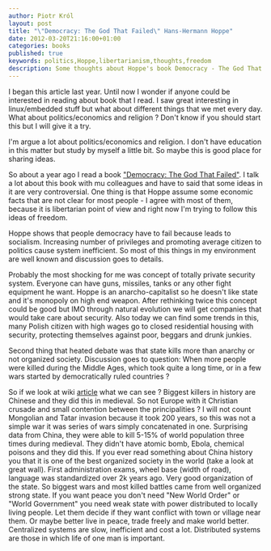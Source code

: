```yaml
---
author: Piotr Król
layout: post
title: "\"Democracy: The God That Failed\" Hans-Hermann Hoppe"
date: 2012-03-20T21:16:00+01:00
categories: books
published: true
keywords: politics,Hoppe,libertarianism,thoughts,freedom
description: Some thoughts about Hoppe's book Democracy - The God That Failed
---
```


I began this article last year. Until now I wonder if anyone could be interested 
in reading about book that I read. I saw great interesting in linux/embedded 
stuff but what about different things that we met every day. What about 
politics/economics and religion ? Don't know if you should start this but I will 
give it a try.

I'm argue a lot about politics/economics and religion. I don't have education in 
this matter but study by myself a little bit. So maybe this is good place for 
sharing ideas.

So about a year ago I read a book ["Democracy: The God That Failed"](http://www.amazon.com/Democracy-Economics-Politics-Monarchy-Natural/dp/0765808684).
I talk a lot about this book with mu colleagues and have to said that some ideas in it
are very controversial. One thing is that Hoppe assume some economic facts that 
are not clear for most people - I agree with most of them, because it is 
libertarian point of view and right now I'm trying to follow this ideas of 
freedom.

Hoppe shows that people democracy have to fail because leads to socialism. 
Increasing number of privileges and promoting average citizen to politics cause 
system inefficient. So most of this things in my environment are well known and 
discussion goes to details.

Probably the most shocking for me was concept of totally private security system.
Everyone can have guns, missiles, tanks or any other fight equipment he want.
Hoppe is an anarcho-capitalist so he doesn't like state and it's monopoly on 
high end weapon. After rethinking twice this concept could be good but IMO 
through natural evolution we will get companies that would take care about 
security. Also today we can find some trends in this, many Polish citizen with 
high wages go to closed residential housing with security, protecting themselves 
against poor, beggars and drunk junkies.

Second thing that heated debate was that state kills more than anarchy or not 
organized society. Discussion goes to question: When more people were killed 
during the Middle Ages, which took quite a long time, or in a few wars started 
by democratically ruled countries ?

So if we look at wiki [article](http://en.wikipedia.org/wiki/List_of_wars_and_disasters_by_death_toll)
what we can see ? Biggest killers in history are Chinese and they did this in 
medieval. So not Europe with it Christian crusade and small contention between 
the principalities ? I will not count Mongolian and Tatar invasion because it took 200 
years, so this was not a simple war it was series of wars simply concatenated in 
one. Surprising data from China, they were able to kill 5-15% of world population
three times during medieval. They didn't have atomic bomb, Ebola, chemical poisons
and they did this. If you ever read something about China history you that it is 
one of the best organized society in the world (take a look at great wall). 
First administration exams, wheel base (width of road), language was standardized 
over 2k years ago. Very good organization of the state. So biggest wars and most 
killed battles came from well organized strong state. If you want peace you 
don't need "New World Order" or "World Government" you need weak state with 
power distributed to locally living people. Let them decide if they want 
conflict with town or village near them. Or maybe better live in peace, trade 
freely and make world better. Centralized systems are slow, inefficient and cost 
a lot. Distributed systems are those in which life of one man is important.
